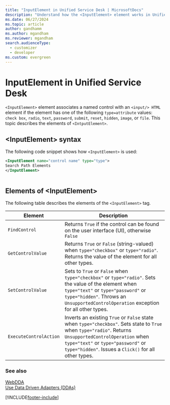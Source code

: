 ```yaml
---
title: "InputElement in Unified Service Desk | MicrosoftDocs"
description: "Understand how the <InputElement> element works in Unified Service Desk. Also find a code snippet that shows how to use the element."
ms.date: 06/27/2024
ms.topic: article
author: gandhamm
ms.author: mgandham
ms.reviewer: mgandham
search.audienceType: 
  - customizer
  - developer
ms.custom: evergreen
---
```

# InputElement in Unified Service Desk
`<InputElement>` element associates a named control with an `<input/> HTML` element if the element has one of the following `type=attribute` values: `check box`, `radio`, `text`, `password`, `submit`, `reset`, `hidden`, `image`, or `file`. This topic describes the elements of `<IntputElement>`.  
  
## \<InputElement> syntax  
 The following code snippet shows how `<InputElement>` is used:  
  
```xml  
<InputElement name="control name" type="type">  
Search Path Elements  
</InputElement>  
  
```  
  
## Elements of \<InputElement>  
 The following table describes the elements of the `<InputElement>` tag.  
  
|Element|Description|  
|-------------|-----------------|  
|`FindControl`|Returns `True` if the control can be found on the user interface (UI), otherwise `False`|  
|`GetControlValue`|Returns `True` or `False` (string-valued) when `type="checkbox"` or `type="radio"`. Returns the value of the element for all other types.|  
|`SetControlValue`|Sets to `True` or `False` when `type="checkbox"` or `type="radio"`. Sets the value of the element when `type="text"` or `type="password"` or `type="hidden"`. Throws an `UnsupportedControlOperation` exception for all other types.|  
|`ExecuteControlAction`|Inverts an existing `True` or `False` state when `type="checkbox"`. Sets state to `True` when `type="radio"`. Returns `UnsupportedControlOperation` when `type="text"` or `type="password"` or `type="hidden"`. Issues a `Click()` for all other types.|  
  
### See also  
 [WebDDA](../unified-service-desk/web-dda.md)   
 [Use Data Driven Adapters (DDAs)](../unified-service-desk/use-data-driven-adapters-ddas.md)


[!INCLUDE[footer-include](../includes/footer-banner.md)]
